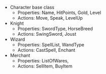 - Character base class
    - Properties: Name, HitPoints, Gold, Level 
    - Actions: Move, Speak, LevelUp
- Knight
    - Properties: SwordType, HorseBreed
    - Actions: SwingSword, Joust
- Wizard
    - Properties: SpellList, WandType
    - Actions: CastSpell, Enchant
- Merchant
    - Properties: ListOfWares, 
    - Actions: SellItem, BuyItem